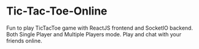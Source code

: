 # Tic-Tac-Toe-Online
Fun to play TicTacToe game with ReactJS frontend and SocketIO backend. Both Single Player and Multiple Players mode. Play and chat with your friends online.
